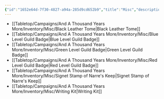```yaml
---
{"id":"1652e64d-7f30-4827-a94a-285d9cd652b9","title":"Misc","description":"Inventory - Misc","publish":true,"date_created":"Tuesday, April 2nd 2024, 6:11:56 pm","date_modified":"Saturday, April 13th 2024, 8:38:47 pm","cssclasses":["mado-heading"],"path":"Tabletop/Campaigns/And A Thousand Years More/Inventory/Misc/index.md","permalink":"/tabletop/campaigns/and-a-thousand-years-more/inventory/misc/index/","PassFrontmatter":true}
---
```



- [[Tabletop/Campaigns/And A Thousand Years More/Inventory/Misc/Black Leather Tome\|Black Leather Tome]]
- [[Tabletop/Campaigns/And A Thousand Years More/Inventory/Misc/Blue Level Guild Badge\|Blue Level Guild Badge]]
- [[Tabletop/Campaigns/And A Thousand Years More/Inventory/Misc/Green Level Guild Badge\|Green Level Guild Badge]]
- [[Tabletop/Campaigns/And A Thousand Years More/Inventory/Misc/Red Level Guild Badge\|Red Level Guild Badge]]
- [[Tabletop/Campaigns/And A Thousand Years More/Inventory/Misc/Signet Stamp of Narre's Keep\|Signet Stamp of Narre's Keep]]
- [[Tabletop/Campaigns/And A Thousand Years More/Inventory/Misc/Writing Kit\|Writing Kit]]


